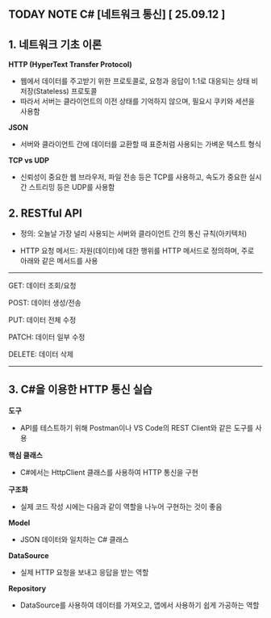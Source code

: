 ## TODAY NOTE C# [네트워크 통신]  [ 25.09.12 ]

## 1. 네트워크 기초 이론

**HTTP (HyperText Transfer Protocol)**

- 웹에서 데이터를 주고받기 위한 프로토콜로, 요청과 응답이 1:1로 대응되는 상태 비저장(Stateless) 프로토콜
- 따라서 서버는 클라이언트의 이전 상태를 기억하지 않으며, 필요시 쿠키와 세션을 사용함

**JSON**

- 서버와 클라이언트 간에 데이터를 교환할 때 표준처럼 사용되는 가벼운 텍스트 형식

**TCP vs UDP**

- 신뢰성이 중요한 웹 브라우저, 파일 전송 등은 TCP를 사용하고, 속도가 중요한 실시간 스트리밍 등은 UDP를 사용함

## 2. RESTful API

- 정의: 오늘날 가장 널리 사용되는 서버와 클라이언트 간의 통신 규칙(아키텍처)

- HTTP 요청 메서드: 자원(데이터)에 대한 행위를 HTTP 메서드로 정의하며, 주로 아래와 같은 메서드를 사용

***
GET: 데이터 조회/요청

POST: 데이터 생성/전송

PUT: 데이터 전체 수정

PATCH: 데이터 일부 수정

DELETE: 데이터 삭제
***

## 3. C#을 이용한 HTTP 통신 실습

**도구**

- API를 테스트하기 위해 Postman이나 VS Code의 REST Client와 같은 도구를 사용

**핵심 클래스**

- C#에서는 HttpClient 클래스를 사용하여 HTTP 통신을 구현

**구조화**

- 실제 코드 작성 시에는 다음과 같이 역할을 나누어 구현하는 것이 좋음

**Model**

- JSON 데이터와 일치하는 C# 클래스

**DataSource**

- 실제 HTTP 요청을 보내고 응답을 받는 역할

**Repository**

- DataSource를 사용하여 데이터를 가져오고, 앱에서 사용하기 쉽게 가공하는 역할 